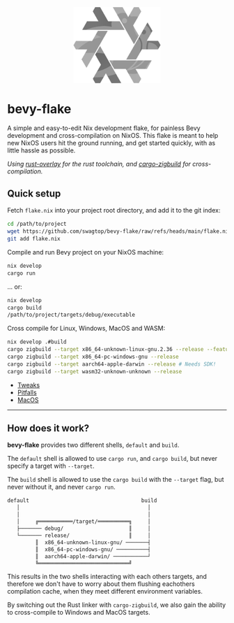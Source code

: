 <div align="center"> <img src="bevy-flake.svg" alt="bevy-flake" width="200"/> </div>

# bevy-flake

A simple and easy-to-edit Nix development flake,
for painless Bevy development and cross-compilation on NixOS.
This flake is meant to help new NixOS users hit the ground running,
and get started quickly, with as little hassle as possible.

*Using [rust-overlay][overlay] for the rust toolchain,
and [cargo-zigbuild][zigbuild] for cross-compilation.*

[overlay]: https://github.com/oxalica/rust-overlay/
[zigbuild]: https://github.com/rust-cross/cargo-zigbuild

## Quick setup
Fetch `flake.nix` into your project root directory, and add it to the git index:
```sh
cd /path/to/project
wget https://github.com/swagtop/bevy-flake/raw/refs/heads/main/flake.nix
git add flake.nix
```

Compile and run Bevy project on your NixOS machine:
```sh
nix develop
cargo run
```
... or:
```sh
nix develop
cargo build
/path/to/project/targets/debug/executable
```

Cross compile for Linux, Windows, MacOS and WASM:
```sh
nix develop .#build
cargo zigbuild --target x86_64-unknown-linux-gnu.2.36 --release --features bevy/wayland
cargo zigbuild --target x86_64-pc-windows-gnu --release
cargo zigbuild --target aarch64-apple-darwin --release # Needs SDK!
cargo zigbuild --target wasm32-unknown-unknown --release
```

- [Tweaks](docs/tweaks.md)
- [Pitfalls](docs/pitfalls.md)
- [MacOS](docs/macos.md)

---

## How does it work?

**bevy-flake** provides two different shells, `default` and `build`.

The `default` shell is allowed to use `cargo run`, and `cargo build`, but never
specify a target with `--target`.

The `build` shell is allowed to use the `cargo build` with the `--target` flag,
but never without it, and never `cargo run`.

```
default                                    build
   │                                         │
   │                                         │
   │     ╔═══════════/target/══════════╗     │
   ├─────── debug/                     ║     │
   └─────── release/                   ║     │
         ║  x86_64-unknown-linux-gnu/ ───────┤
         ║  x86_64-pc-windows-gnu/ ──────────┤
         ║  aarch64-apple-darwin/ ───────────┘
         ╚═════════════════════════════╝
```

This results in the two shells interacting with each others targets, and
therefore we don't have to worry about them flushing eachothers compilation
cache, when they meet different environment variables.

By switching out the Rust linker with `cargo-zigbuild`, we also gain the
ability to cross-compile to Windows and MacOS targets.
